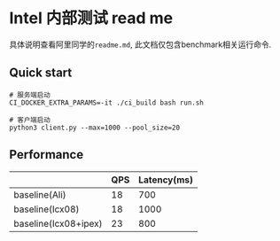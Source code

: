# Intel 内部测试 read me

具体说明查看阿里同学的`readme.md`, 此文档仅包含benchmark相关运行命令.

## Quick start
``` shell
# 服务端启动
CI_DOCKER_EXTRA_PARAMS=-it ./ci_build bash run.sh

# 客户端启动
python3 client.py --max=1000 --pool_size=20
```

## Performance
|                      | QPS | Latency(ms) |
| -------------------- | --- | ----------- |
| baseline(Ali)        | 18  | 700         |
| baseline(Icx08)      | 18  | 1000        |
| baseline(Icx08+ipex) | 23  | 800         |
